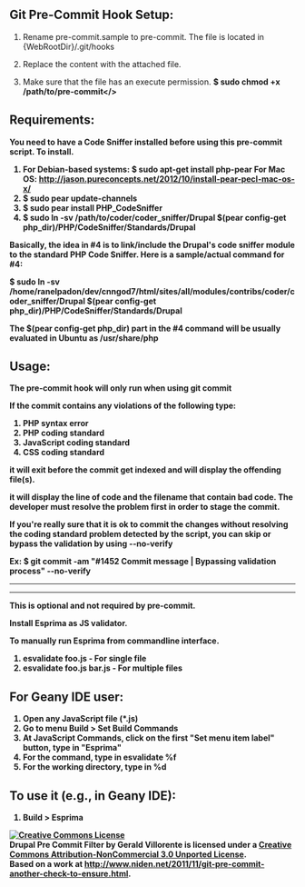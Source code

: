 Git Pre-Commit Hook Setup:
------

1. Rename pre-commit.sample to pre-commit. The file is located in {WebRootDir}/.git/hooks

2. Replace the content with the attached file.

3. Make sure that the file has an execute permission.
   <strong>$ sudo chmod +x /path/to/pre-commit</<strong>>

Requirements:
-------------

You need to have a Code Sniffer installed before using this pre-commit script. To install.

1. For Debian-based systems:
   <strong>$ sudo apt-get install php-pear</strong>
   For Mac OS:
   http://jason.pureconcepts.net/2012/10/install-pear-pecl-mac-os-x/
2. <strong>$ sudo pear update-channels<strong>
3. <strong>$ sudo pear install PHP_CodeSniffer<strong>
4. <strong>$ sudo ln -sv /path/to/coder/coder_sniffer/Drupal $(pear config-get php_dir)/PHP/CodeSniffer/Standards/Drupal<strong>

Basically, the idea in #4 is to link/include the Drupal's code sniffer module to the standard PHP Code Sniffer. Here is a sample/actual command for #4:

<strong>$ sudo ln -sv /home/ranelpadon/dev/cnngod7/html/sites/all/modules/contribs/coder/coder_sniffer/Drupal $(pear config-get php_dir)/PHP/CodeSniffer/Standards/Drupal</strong>

The <strong>$(pear config-get php_dir)</strong> part in the #4 command will be usually evaluated in Ubuntu as <strong>/usr/share/php</strong>


Usage:
--------

The <strong>pre-commit</strong> hook will only run when using <strong>git commit</strong>

If the commit contains any violations of the following type:

1. PHP syntax error
2. PHP coding standard
3. JavaScript coding standard
4. CSS coding standard

it will exit before the commit get indexed and will display the offending file(s).

it will display the line of code and the filename that contain bad code. The developer must resolve the problem first in order to stage the commit.

If you're really sure that it is ok to commit the changes without resolving the coding standard problem detected by the script, you can skip or bypass the validation by using <strong>--no-verify</strong>

Ex: <strong>$ git commit -am "#1452 Commit message | Bypassing validation process" --no-verify</strong>


-----------------------------------------------------------------------------------------------------------------------
-----------------------------------------------------------------------------------------------------------------------

This is optional and not required by pre-commit.

Install <strong>Esprima</strong> as JS validator.

To manually run Esprima from commandline interface.
1. <strong>esvalidate foo.js</strong> - For single file
2. <strong>esvalidate foo.js bar.js</strong> - For multiple files


For Geany IDE user:
-------------------
1. Open any JavaScript file (*.js)
2. Go to menu Build > Set Build Commands
3. At JavaScript Commands, click on the first "Set menu item label" button, type in "Esprima"
4. For the command, type in <strong>esvalidate %f</strong>
5. For the working directory, type in <strong>%d</strong>


To use it (e.g., in <strong>Geany IDE</strong>):
------------------
1. Build > Esprima

<a rel="license" href="http://creativecommons.org/licenses/by-nc/3.0/deed.en_US"><img alt="Creative Commons License" style="border-width:0" src="http://i.creativecommons.org/l/by-nc/3.0/88x31.png" /></a><br /><span xmlns:dct="http://purl.org/dc/terms/" property="dct:title">Drupal Pre Commit Filter</span> by <span xmlns:cc="http://creativecommons.org/ns#" property="cc:attributionName">Gerald Villorente</span> is licensed under a <a rel="license" href="http://creativecommons.org/licenses/by-nc/3.0/deed.en_US">Creative Commons Attribution-NonCommercial 3.0 Unported License</a>.<br />Based on a work at <a xmlns:dct="http://purl.org/dc/terms/" href="http://www.niden.net/2011/11/git-pre-commit-another-check-to-ensure.html" rel="dct:source">http://www.niden.net/2011/11/git-pre-commit-another-check-to-ensure.html</a>.
